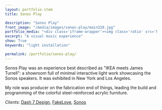```yaml
---
layout: portfolio-item
title: Sonos Play

description: "Sonos Play"
front_image: "/media/images/sonos-play/main328.jpg"
portfolio_media: "<div class='iframe-wrapper'><img class='ratio' src='https://placehold.it/740x416'/><iframe src='https://player.vimeo.com/video/96827432?byline=0&amp;portrait=0&amp;badge=0' frameborder='0' webkitAllowFullScreen mozallowfullscreen allowFullScreen></iframe></div>"
excerpt: "A visual music experience"
show: True
keywords: "light installation"

permalink: /portfolio/sonos-play/
---
```




Sonos Play was an experience best described as "IKEA meets James Turrell": a showroom full of minimal interactive light work showcasing the Sonos speakers. It was exhibited in New York and Los Angeles.

My role was producer on the fabrication end of things, leading the build and programming of the colorful steel-reinforced acrylic furniture.

*Clients:* [Dash 7 Design](http://www.dash7design.com/), [FakeLove](http://fakelove.tv/), [Sonos](http://www.sonos.com/)
